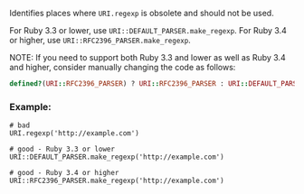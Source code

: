 Identifies places where `URI.regexp` is obsolete and should not be used.

For Ruby 3.3 or lower, use `URI::DEFAULT_PARSER.make_regexp`.
For Ruby 3.4 or higher, use `URI::RFC2396_PARSER.make_regexp`.

NOTE: If you need to support both Ruby 3.3 and lower as well as Ruby 3.4 and higher,
consider manually changing the code as follows:

```ruby
defined?(URI::RFC2396_PARSER) ? URI::RFC2396_PARSER : URI::DEFAULT_PARSER
```

### Example:
    # bad
    URI.regexp('http://example.com')

    # good - Ruby 3.3 or lower
    URI::DEFAULT_PARSER.make_regexp('http://example.com')

    # good - Ruby 3.4 or higher
    URI::RFC2396_PARSER.make_regexp('http://example.com')
